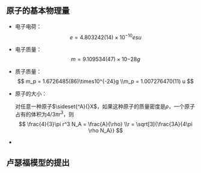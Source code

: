 ## 原子的基本物理量

* 电子电荷：
  $$
  e = 4.803242(14)\times 10^{-10}esu
  $$

* 电子质量：
  $$
  m = 9.109534(47)\times 10{-28}g
  $$

* 质子质量：
  $$
  m_p = 1.6726485(86)\times10^{-24}g
  \\m_p = 1.007276470(11) u
  $$

* 原子的大小：

  对任意一种原子$\sideset{^A}{}X$，如果这种原子的质量密度是$\rho$，一个原子占有的体积为$4/3 \pi r^3$，则
  $$
  \frac{4}{3}\pi r^3 N_A = \frac{A}{\rho}
  \\r = \sqrt[3]{\frac{3A}{4\pi \rho N_A}}
  $$

* 

## 卢瑟福模型的提出

